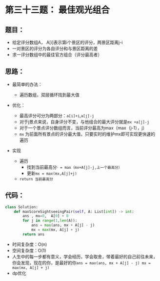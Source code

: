 # 第三十三题： 最佳观光组合

## 题目：

- 给定评分数组A， A[i]表示第i个景区的评分，两景区距离j-i
- 一对景区的评分为各自评分和与景区距离的差
- 求一评分数组中的最佳官方组合（评分最高者）

## 思路：

- 最简单的办法：
  - 遍历数组，双层循环找到最大值
- 优化：
  - 最高评分可分为两部分：`a[i]+i`,`a[j]-j`
  - 对于j景点来说，自身评分不变，与他组合的最大评分就是`mx +a[j]-j`
  - 对于一个景点评分数组而言，当前评分最高为max（max（j-1），j）
  - `mx` 为前面所有景点的评分最大值，只要实时的维护mx即可实现更快速的遍历

- 实现
  - 遍历
    - 找到当前最高分·` = max（mx+A[j]-j,上一个最高分）`
    - 更新`mx = max(mx,A[j]+j) `
  - `return 当前最高分`

## 代码：

```python
class Solution:
    def maxScoreSightseeingPair(self, A: List[int]) -> int:
        ans , mx=0,  A[0] + 0
        for j in range(1,len(A)):
            ans = max(ans, mx + A[j] - j)
            mx = max(mx, A[j] + j)
        return ans
```

- 时间复杂度：O(n)
- 空间复杂度：O(1)
- 人生中的每一步都有意义，学会经历，学会取舍，带着最好的自己前往未来，你会发现，现在的你，是最好的你`ans = max(ans, mx + A[j] - j) mx = max(mx, A[j] + j)`
- dp优化